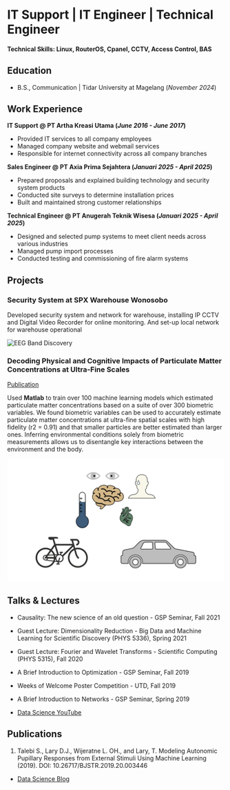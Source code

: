 # IT Support | IT Engineer | Technical Engineer

#### Technical Skills: Linux, RouterOS, Cpanel, CCTV, Access Control, BAS

## Education 					        		
- B.S., Communication | Tidar University at Magelang (_November 2024_)

## Work Experience
**IT Support @ PT Artha Kreasi Utama (_June 2016 - June 2017_)**
- Provided IT services to all company employees
- Managed company website and webmail services
- Responsible for internet connectivity across all company branches

**Sales Engineer @ PT Axia Prima Sejahtera (_Januari 2025 - April 2025_)**
- Prepared proposals and explained building technology and security system products
- Conducted site surveys to determine installation prices
- Built and maintained strong customer relationships

**Technical Engineer @ PT Anugerah Teknik Wisesa (_Januari 2025 - April 2025_)**
- Designed and selected pump systems to meet client needs across various industries
- Managed pump import processes
- Conducted testing and commissioning of fire alarm systems

## Projects
### Security System at SPX Warehouse Wonosobo

Developed security system and network for warehouse, installing IP CCTV and Digital Video Recorder for online monitoring. And set-up local network for warehouse operational

![EEG Band Discovery](/assets/img/eeg_band_discovery.jpeg)

### Decoding Physical and Cognitive Impacts of Particulate Matter Concentrations at Ultra-Fine Scales
[Publication](https://www.mdpi.com/1424-8220/22/11/4240)

Used **Matlab** to train over 100 machine learning models which estimated particulate matter concentrations based on a suite of over 300 biometric variables. We found biometric variables can be used to accurately estimate particulate matter concentrations at ultra-fine spatial scales with high fidelity (r2 = 0.91) and that smaller particles are better estimated than larger ones. Inferring environmental conditions solely from biometric measurements allows us to disentangle key interactions between the environment and the body.

![Bike Study](/assets/img/bike_study.jpeg)

## Talks & Lectures
- Causality: The new science of an old question - GSP Seminar, Fall 2021
- Guest Lecture: Dimensionality Reduction - Big Data and Machine Learning for Scientific Discovery (PHYS 5336), Spring 2021
- Guest Lecture: Fourier and Wavelet Transforms - Scientific Computing (PHYS 5315), Fall 2020
- A Brief Introduction to Optimization - GSP Seminar, Fall 2019
- Weeks of Welcome Poster Competition - UTD, Fall 2019
- A Brief Introduction to Networks - GSP Seminar, Spring 2019

- [Data Science YouTube](https://www.youtube.com/channel/UCa9gErQ9AE5jT2DZLjXBIdA)

## Publications
1. Talebi S., Lary D.J., Wijeratne L. OH., and Lary, T. Modeling Autonomic Pupillary Responses from External Stimuli Using Machine Learning (2019). DOI: 10.26717/BJSTR.2019.20.003446
- [Data Science Blog](https://medium.com/@shawhin)
